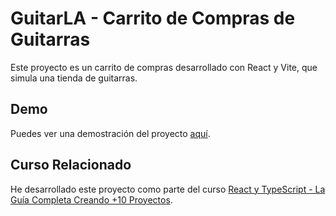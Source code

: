 # GuitarLA - Carrito de Compras de Guitarras

Este proyecto es un carrito de compras desarrollado con React y Vite, que simula una tienda de guitarras.

## Demo

Puedes ver una demostración del proyecto [aquí](https://guitarlaarg.netlify.app/).


## Curso Relacionado

He desarrollado este proyecto como parte del curso [React y TypeScript - La Guía Completa Creando +10 Proyectos](https://www.udemy.com/share/101Wpi3/).

